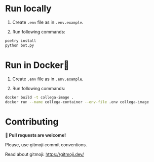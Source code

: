 # Run locally

1. Create `.env` file as in `.env.example`.

2. Run following commands:
```bash
poetry install
python bot.py
```

# Run in Docker🐳

1. Create `.env` file as in `.env.example`.

2. Run following commands:
```bash
docker build -t collega-image .
docker run --name collega-container --env-file .env collega-image
```

# Contributing

**🔄 Pull requests are welcome!**

Please, use gitmoji commit conventions.

Read about gitmoji: https://gitmoji.dev/